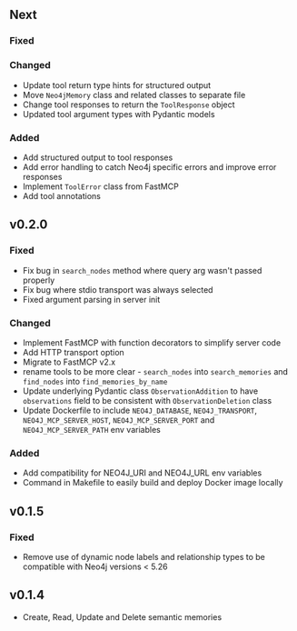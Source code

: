 ## Next

### Fixed

### Changed
* Update tool return type hints for structured output
* Move `Neo4jMemory` class and related classes to separate file
* Change tool responses to return the `ToolResponse` object
* Updated tool argument types with Pydantic models

### Added
* Add structured output to tool responses
* Add error handling to catch Neo4j specific errors and improve error responses
* Implement `ToolError` class from FastMCP
* Add tool annotations

## v0.2.0

### Fixed
* Fix bug in `search_nodes` method where query arg wasn't passed properly
* Fix bug where stdio transport was always selected
* Fixed argument parsing in server init

### Changed
* Implement FastMCP with function decorators to simplify server code
* Add HTTP transport option
* Migrate to FastMCP v2.x
* rename tools to be more clear - `search_nodes` into `search_memories` and `find_nodes` into `find_memories_by_name`
* Update underlying Pydantic class `ObservationAddition` to have `observations` field to be consistent with `ObservationDeletion` class
* Update Dockerfile to include `NEO4J_DATABASE`, `NEO4J_TRANSPORT`, `NEO4J_MCP_SERVER_HOST`, `NEO4J_MCP_SERVER_PORT` and `NEO4J_MCP_SERVER_PATH` env variables

### Added
* Add compatibility for NEO4J_URI and NEO4J_URL env variables
* Command in Makefile to easily build and deploy Docker image locally

## v0.1.5

### Fixed
* Remove use of dynamic node labels and relationship types to be compatible with Neo4j versions < 5.26

## v0.1.4

* Create, Read, Update and Delete semantic memories